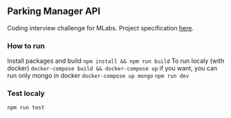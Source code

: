 ## Parking Manager API

Coding interview challenge for MLabs. Project specification [here]([https://github.com/mlabssoftware/mlabs-teste/blob/master/back-end/node.md).

### How to run

Install packages and build
`npm install && npm run build`
To run localy (with docker)
`docker-compose build && docker-compose up`
if you want, you can run only mongo in docker
`docker-compose up mongo`
`npm run dev`

### Test localy

`npm run test`
